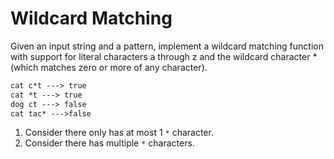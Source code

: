 # Wildcard Matching
Given an input string and a pattern, implement a wildcard matching function with support for literal characters a through z and the wildcard character * (which matches zero or more of any character).
```markdown
cat c*t ---> true
cat *t ---> true
dog ct ---> false
cat tac* --->false
```

1. Consider there only has at most 1 `*` character.
2. Consider there has multiple `*` characters.
